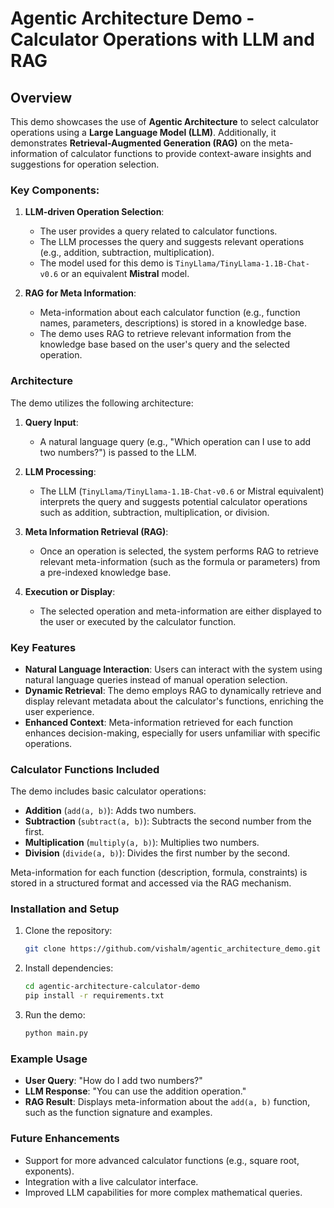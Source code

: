 # Agentic Architecture Demo - Calculator Operations with LLM and RAG

## Overview

This demo showcases the use of **Agentic Architecture** to select calculator operations using a **Large Language Model (LLM)**. Additionally, it demonstrates **Retrieval-Augmented Generation (RAG)** on the meta-information of calculator functions to provide context-aware insights and suggestions for operation selection.

### Key Components:

1. **LLM-driven Operation Selection**:
   - The user provides a query related to calculator functions.
   - The LLM processes the query and suggests relevant operations (e.g., addition, subtraction, multiplication).
   - The model used for this demo is `TinyLlama/TinyLlama-1.1B-Chat-v0.6` or an equivalent **Mistral** model.
   
2. **RAG for Meta Information**:
   - Meta-information about each calculator function (e.g., function names, parameters, descriptions) is stored in a knowledge base.
   - The demo uses RAG to retrieve relevant information from the knowledge base based on the user's query and the selected operation.

### Architecture

The demo utilizes the following architecture:

1. **Query Input**: 
   - A natural language query (e.g., "Which operation can I use to add two numbers?") is passed to the LLM.
   
2. **LLM Processing**:
   - The LLM (`TinyLlama/TinyLlama-1.1B-Chat-v0.6` or Mistral equivalent) interprets the query and suggests potential calculator operations such as addition, subtraction, multiplication, or division.
   
3. **Meta Information Retrieval (RAG)**:
   - Once an operation is selected, the system performs RAG to retrieve relevant meta-information (such as the formula or parameters) from a pre-indexed knowledge base.
   
4. **Execution or Display**:
   - The selected operation and meta-information are either displayed to the user or executed by the calculator function.

### Key Features

- **Natural Language Interaction**: Users can interact with the system using natural language queries instead of manual operation selection.
- **Dynamic Retrieval**: The demo employs RAG to dynamically retrieve and display relevant metadata about the calculator's functions, enriching the user experience.
- **Enhanced Context**: Meta-information retrieved for each function enhances decision-making, especially for users unfamiliar with specific operations.

### Calculator Functions Included

The demo includes basic calculator operations:
- **Addition** (`add(a, b)`): Adds two numbers.
- **Subtraction** (`subtract(a, b)`): Subtracts the second number from the first.
- **Multiplication** (`multiply(a, b)`): Multiplies two numbers.
- **Division** (`divide(a, b)`): Divides the first number by the second.

Meta-information for each function (description, formula, constraints) is stored in a structured format and accessed via the RAG mechanism.

### Installation and Setup

1. Clone the repository:
   ```bash
   git clone https://github.com/vishalm/agentic_architecture_demo.git
   ```
   
2. Install dependencies:
   ```bash
   cd agentic-architecture-calculator-demo
   pip install -r requirements.txt
   ```
   
3. Run the demo:
   ```bash
   python main.py
   ```

### Example Usage

- **User Query**: "How do I add two numbers?"
- **LLM Response**: "You can use the addition operation."
- **RAG Result**: Displays meta-information about the `add(a, b)` function, such as the function signature and examples.

### Future Enhancements

- Support for more advanced calculator functions (e.g., square root, exponents).
- Integration with a live calculator interface.
- Improved LLM capabilities for more complex mathematical queries.
